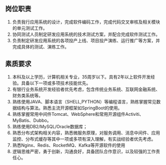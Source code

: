 ## 岗位职责 
1. 负责我行应用系统的设计，完成软件编码工作，完成代码交叉审核及相关模块的单元测试工作。
2. 协同测试人员制定研发应用系统的技术测试方案，并配合完成软件测试工作。 
3. 负责制定研发应用系统的各项投产上线、项目投产演练、运行推广等方案，并完成具体的测试、演练工作。


## 素质要求
1. 本科及以上学历，计算机相关专业，35周岁以下。具有2年以上软件开发经验。具备以下一项或多项技术技能优先。
2. 有银行业务系统开发经验者优先考虑，包含传统业务系统、互联网金融系统、财务类系统等。
3. 熟练使用JAVA、脚本语言（SHELL,PYTHON）等编程语言，熟练掌握常见数据结构与算法。熟悉主流开源框架如SpringBoot的使用。
4. 熟练掌握常用中间件Tomcat、WebSphere和常用开源组件Activiti、MyBatis、Dubbo。
5. 熟练使用DB2/MySQL/Oracle数据库；
6. 熟悉分布式架构相关内容，熟悉微服务原理，对服务调用、消息中间件、应用监控、分布式缓存等其中一项或多项有深入理解，有实战经验者优先考虑。
7. 熟悉Nginx、Redis、RocketMQ、Kafka等开源软件的使用
8. 逻辑思维严密，勇于创新，沟通良好，具备团队合作意识，以及较强的工作责任心。


